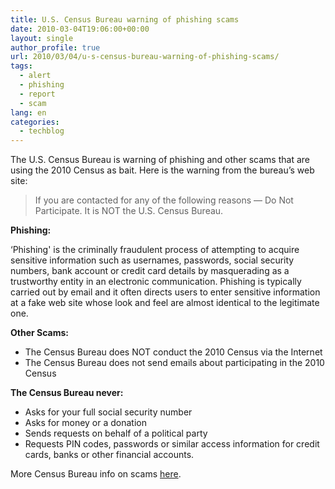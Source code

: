 ```yaml
---
title: U.S. Census Bureau warning of phishing scams
date: 2010-03-04T19:06:00+00:00
layout: single
author_profile: true
url: 2010/03/04/u-s-census-bureau-warning-of-phishing-scams/
tags:
  - alert
  - phishing
  - report
  - scam
lang: en
categories: 
  - techblog
---
```

The U.S. Census Bureau is warning of phishing and other scams that are using the 2010 Census as bait. Here is the warning from the bureau’s web site:

> If you are contacted for any of the following reasons — Do Not Participate. It is NOT the U.S. Census Bureau.

**Phishing:**

&#8216;Phishing' is the criminally fraudulent process of attempting to acquire sensitive information such as usernames, passwords, social security numbers, bank account or credit card details by masquerading as a trustworthy entity in an electronic communication. Phishing is typically carried out by email and it often directs users to enter sensitive information at a fake web site whose look and feel are almost identical to the legitimate one.

**Other Scams:**

- The Census Bureau does NOT conduct the 2010 Census via the Internet
- The Census Bureau does not send emails about participating in the 2010 Census

**The Census Bureau never:**

- Asks for your full social security number
- Asks for money or a donation
- Sends requests on behalf of a political party
- Requests PIN codes, passwords or similar access information for credit cards, banks or other financial accounts.

More Census Bureau info on scams [here](http://2010.census.gov/2010census/privacy/fraudulent-activity-and-scams.php).
